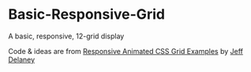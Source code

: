 # Basic-Responsive-Grid
A basic, responsive, 12-grid display

Code & ideas are from [Responsive Animated CSS Grid Examples](https://github.com/fireship-io/224-animated-css-grid) by [Jeff Delaney](https://github.com/codediodeio)
